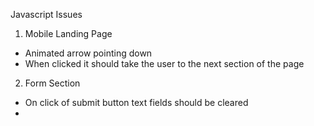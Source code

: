 Javascript Issues 

1.  Mobile Landing Page 
   
   * Animated arrow pointing down
   * When clicked it should take the user to the next section of the page 

2. Form Section
  * On click of submit button text fields should be cleared
  *   